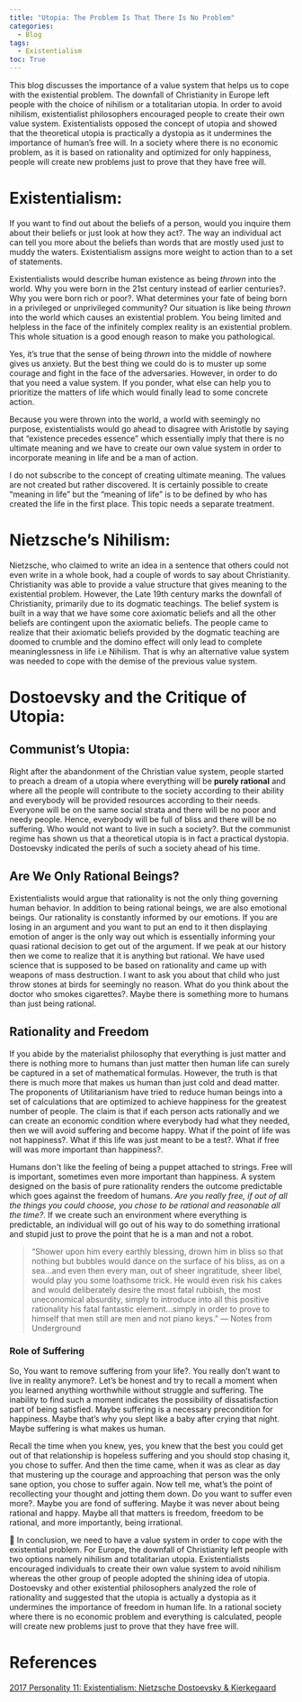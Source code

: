 ```yaml
---
title: "Utopia: The Problem Is That There Is No Problem"
categories:
  - Blog
tags:
  - Existentialism
toc: True
---
```


This blog discusses the importance of a value system that helps us to cope with the existential problem. The downfall of Christianity in Europe left people with the choice of nihilism or a totalitarian utopia. In order to avoid nihilism, existentialist philosophers encouraged people to create their own value system. Existentialists opposed the concept of utopia and showed that the theoretical utopia is practically a dystopia as it undermines the importance of human’s free will. In a society where there is no economic problem, as it is based on rationality and optimized for only happiness, people will create new problems just to prove that they have free will.

# Existentialism:

If you want to find out about the beliefs of a person, would you inquire them about their beliefs or just look at how they act?. The way an individual act can tell you more about the beliefs than words that are mostly used just to muddy the waters. Existentialism assigns more weight to action than to a set of statements. 

Existentialists would describe human existence as being *thrown* into the world. Why you were born in the 21st century instead of earlier centuries?. Why you were born rich or poor?. What determines your fate of being born in a privileged or unprivileged community? Our situation is like being *thrown* into the world which causes an existential problem. You being limited and helpless in the face of the infinitely complex reality is an existential problem. This whole situation is a good enough reason to make you pathological.

Yes, it’s true that the sense of being *thrown* into the middle of nowhere gives us anxiety. But the best thing we could do is to muster up some courage and fight in the face of the adversaries. However, in order to do that you need a value system. If you ponder, what else can help you to prioritize the matters of life which would finally lead to some concrete action. 

Because you were thrown into the world, a world with seemingly no purpose, existentialists would go ahead to disagree with Aristotle by saying that “existence precedes essence” which essentially imply that there is no ultimate meaning and we have to create our own value system in order to incorporate meaning in life and be a man of action. 

I do not subscribe to the concept of creating ultimate meaning. The values are not created but rather discovered. It is certainly possible to create “meaning in life” but the “meaning of life” is to be defined by who has created the life in the first place. This topic needs a separate treatment. 

# Nietzsche’s Nihilism:

Nietzsche, who claimed to write an idea in a sentence that others could not even write in a whole book, had a couple of words to say about Christianity. Christianity was able to provide a value structure that gives meaning to the existential problem. However, the Late 19th century marks the downfall of Christianity, primarily due to its dogmatic teachings. The belief system is built in a way that we have some core axiomatic beliefs and all the other beliefs are contingent upon the axiomatic beliefs. The people came to realize that their axiomatic beliefs provided by the dogmatic teaching are doomed to crumble and the domino effect will only lead to complete meaninglessness in life i.e Nihilism. That is why an alternative value system was needed to cope with the demise of the previous value system. 

# Dostoevsky and the Critique of Utopia:

## Communist’s Utopia:

Right after the abandonment of the Christian value system, people started to preach a dream of a utopia where everything will be **purely rational** and where all the people will contribute to the society according to their ability and everybody will be provided resources according to their needs. Everyone will be on the same social strata and there will be no poor and needy people. Hence, everybody will be full of bliss and there will be no suffering. Who would not want to live in such a society?. But the communist regime has shown us that a theoretical utopia is in fact a practical dystopia. Dostoevsky indicated the perils of such a society ahead of his time.

## Are We Only Rational Beings?

Existentialists would argue that rationality is not the only thing governing human behavior. In addition to being rational beings, we are also emotional beings. Our rationality is constantly informed by our emotions. If you are losing in an argument and you want to put an end to it then displaying emotion of anger is the only way out which is essentially informing your quasi rational decision to get out of the argument. If we peak at our history then we come to realize that it is anything but rational. We have used science that is supposed to be based on rationality and came up with weapons of mass destruction. I want to ask you about that child who just throw stones at birds for seemingly no reason. What do you think about the doctor who smokes cigarettes?. Maybe there is something more to humans than just being rational. 

## Rationality and Freedom

If you abide by the materialist philosophy that everything is just matter and there is nothing more to humans than just matter then human life can surely be captured in a set of mathematical formulas. However, the truth is that there is much more that makes us human than just cold and dead matter. The proponents of Utilitarianism have tried to reduce human beings into a set of calculations that are optimized to achieve happiness for the greatest number of people. The claim is that if each person acts rationally and we can create an economic condition where everybody had what they needed, then we will avoid suffering and become happy. What if the point of life was not happiness?. What if this life was just meant to be a test?. What if free will was more important than happiness?.

Humans don't like the feeling of being a puppet attached to strings. Free will is important, sometimes even more important than happiness. A system designed on the basis of pure rationality renders the outcome predictable which goes against the freedom of humans. *Are you really free, if out of all the things you could choose, you chose to be rational and reasonable all the time?*. If we create such an environment where everything is predictable, an individual will go out of his way to do something irrational and stupid just to prove the point that he is a man and not a robot. 

> “Shower upon him every earthly blessing, drown him in bliss so that nothing but bubbles would dance on the surface of his bliss, as on a sea...and even then every man, out of sheer ingratitude, sheer libel, would play you some loathsome trick. He would even risk his cakes and would deliberately desire the most fatal rubbish, the most uneconomical absurdity, simply to introduce into all this positive rationality his fatal fantastic element...simply in order to prove to himself that men still are men and not piano keys.” — Notes from Underground
> 

### Role of Suffering

So, You want to remove suffering from your life?. You really don’t want to live in reality anymore?. Let’s be honest and try to recall a moment when you learned anything worthwhile without struggle and suffering. The inability to find such a moment indicates the possibility of dissatisfaction part of being satisfied. Maybe suffering is a necessary precondition for happiness. Maybe that’s why you slept like a baby after crying that night. Maybe suffering is what makes us human.

Recall the time when you knew, yes, you knew that the best you could get out of that relationship is hopeless suffering and you should stop chasing it, you chose to suffer. And then the time came, when it was as clear as day that mustering up the courage and approaching that person was the only sane option, you chose to suffer again. Now tell me, what’s the point of recollecting your thought and jotting them down. Do you want to suffer even more?. Maybe you are fond of suffering. Maybe it was never about being rational and happy. Maybe all that matters is freedom, freedom to be rational, and more importantly, being irrational.

<aside>
📌 In conclusion, we need to have a value system in order to cope with the existential problem. For Europe, the downfall of Christianity left people with two options namely nihilism and totalitarian utopia. Existentialists encouraged individuals to create their own value system to avoid nihilism whereas the other group of people adopted the shining idea of utopia. Dostoevsky and other existential philosophers analyzed the role of rationality and suggested that the utopia is actually a dystopia as it undermines the importance of freedom in human life. In a rational society where there is no economic problem and everything is calculated, people will create new problems just to prove that they have free will.

</aside>

# References

[2017 Personality 11: Existentialism: Nietzsche Dostoevsky & Kierkegaard](https://www.youtube.com/watch?v=4qZ3EsrKPsc)